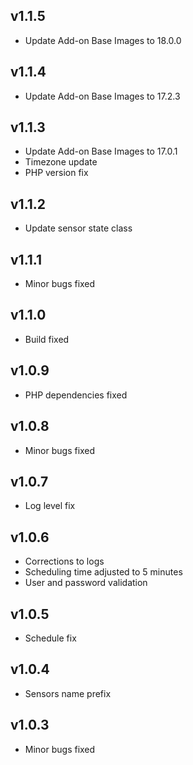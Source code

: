 ## v1.1.5

- Update Add-on Base Images to 18.0.0

## v1.1.4

- Update Add-on Base Images to 17.2.3

## v1.1.3

- Update Add-on Base Images to 17.0.1
- Timezone update
- PHP version fix

## v1.1.2

- Update sensor state class

## v1.1.1

- Minor bugs fixed

## v1.1.0

- Build fixed

## v1.0.9

- PHP dependencies fixed

## v1.0.8

- Minor bugs fixed

## v1.0.7

- Log level fix

## v1.0.6

- Corrections to logs
- Scheduling time adjusted to 5 minutes
- User and password validation

## v1.0.5

- Schedule fix

## v1.0.4

- Sensors name prefix

## v1.0.3

- Minor bugs fixed
